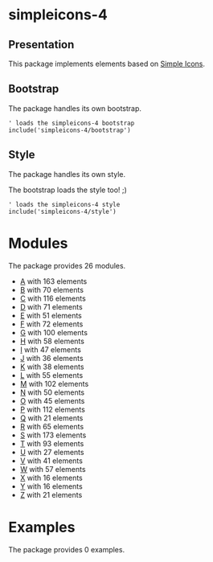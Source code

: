 # simpleicons-4


## Presentation
This package implements elements based on [Simple Icons](https://github.com/simple-icons/simple-icons).




## Bootstrap

The package handles its own bootstrap.

```plantuml
' loads the simpleicons-4 bootstrap
include('simpleicons-4/bootstrap')
```



## Style

The package handles its own style.

The bootstrap loads the style too! ;)

```plantuml
' loads the simpleicons-4 style
include('simpleicons-4/style')
```


# Modules

The package provides 26 modules.


- [A](A.md) with 163 elements
- [B](B.md) with 70 elements
- [C](C.md) with 116 elements
- [D](D.md) with 71 elements
- [E](E.md) with 51 elements
- [F](F.md) with 72 elements
- [G](G.md) with 100 elements
- [H](H.md) with 58 elements
- [I](I.md) with 47 elements
- [J](J.md) with 36 elements
- [K](K.md) with 38 elements
- [L](L.md) with 55 elements
- [M](M.md) with 102 elements
- [N](N.md) with 50 elements
- [O](O.md) with 45 elements
- [P](P.md) with 112 elements
- [Q](Q.md) with 21 elements
- [R](R.md) with 65 elements
- [S](S.md) with 173 elements
- [T](T.md) with 93 elements
- [U](U.md) with 27 elements
- [V](V.md) with 41 elements
- [W](W.md) with 57 elements
- [X](X.md) with 16 elements
- [Y](Y.md) with 16 elements
- [Z](Z.md) with 21 elements

# Examples

The package provides 0 examples.


